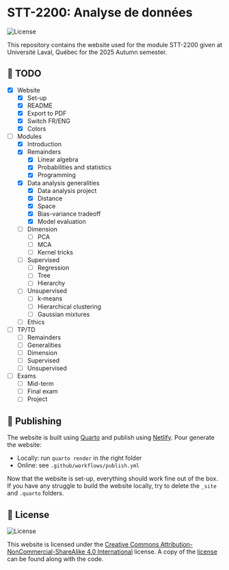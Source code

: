 # STT-2200: Analyse de données

![License](https://img.shields.io/badge/License-CC_BY--NC--SA_4.0-blue)


This repository contains the website used for the module STT-2200 given at Université Laval, Québec for the 2025 Autumn semester.

## 🚧 TODO

- [X] Website 
    * [X] Set-up 
    * [X] README
    * [X] Export to PDF
    * [X] Switch FR/ENG
    * [X] Colors

- [ ] Modules
  * [X] Introduction
  * [X] Remainders
    - [X] Linear algebra
    - [X] Probabilities and statistics
    - [X] Programming
  * [X] Data analysis generalities
    - [X] Data analysis project
    - [X] Distance
    - [X] Space 
    - [X] Bias-variance tradeoff
    - [X] Model evaluation
  * [ ] Dimension
    - [ ] PCA 
    - [ ] MCA
    - [ ] Kernel tricks
  * [ ] Supervised
    - [ ] Regression
    - [ ] Tree 
    - [ ] Hierarchy
  * [ ] Unsupervised
    - [ ] k-means
    - [ ] Hierarchical clustering
    - [ ] Gaussian mixtures
  * [ ] Ethics 

- [ ] TP/TD
  * [ ] Remainders
  * [ ] Generalities
  * [ ] Dimension
  * [ ] Supervised 
  * [ ] Unsupervised

- [ ] Exams
    * [ ] Mid-term
    * [ ] Final exam
    * [ ] Project

## 🚀 Publishing

The website is built using [Quarto](https://quarto.org/) and publish using [Netlify](https://www.netlify.com/). Pour generate the website: 
- Locally: run `quarto render` in the right folder
- Online: see `.github/workflows/publish.yml`

Now that the website is set-up, everything should work fine out of the box. If you have any struggle to build the website locally, try to delete the `_site` and `.quarto` folders.


## 📄 License

![License](https://licensebuttons.net/i/l/by-nc-sa/transparent/00/00/00/88x31.png)

This website is licensed under the [Creative Commons Attribution-NonCommercial-ShareAlike 4.0 International](https://creativecommons.org/licenses/by-nc-sa/4.0/) license. A copy of the [license](https://github.com/StevenGolovkine/UL-STT2200/blob/main/LICENSE) can be found along with the code.
